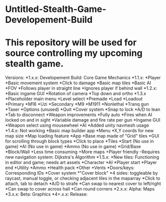 Untitled-Stealth-Game-Developement-Build
========================================
This repository will be used for source controlling my upcoming stealth game.
========================================
Versions:
	*1.x.x: Developement Build: Core Game Mechanics
		*1.1.x:
			*Player
				*Basic movement system
				*Click to damage
			*Basic map tiles
			*Basic AI
				*FOV
				*Follows player in straight line
				*Ignores player if behind wall
		*1.2.x:
			*Basic ingame GUI
				*Rotation of camera
				*Top down and ortho
		*1.3.x
			*Placeholder main menu
				*Level select
					*Premade
					*Load
				*Loadout
					*Primary
						*M16
						*Uzi
					*Secondary
						*M9
						*M1911
					*Nonlethal
						*Tranq gun
						*Taser
				*Options (unused)
				*Quit
			*Cover system
				*Snap to lock
					*A/D to lean
				*Tab to disconnect
			*Weapon improvements
				*Fully auto
					*Fires when AI locked on and in sight
				*Variable damage and fire rate per gun
			*Ingame GUI
				*Weapon select using mousewheel
			*AI
				*Added unity navmesh usage
		*1.4.x: Not working
			*Basic map builder app
				*Menu
					*X,Y coords for new map size
					*Map loading feature
				*App
					*Base map made of "Grid" tiles
					*GUI for scrolling through block types
					*Click to place
					*Tiles
						*Start (No use in game)
						*AI (No use in game)
						*Ammo (No use in game)
						*Grid/Base
						*Block/Wall
				+Less time consuming
				+More maps
				+Player friendly
				-Requires new navigation system: Dijkstra's Algorithm
		*1.5.x:
			*New tiles: Functioning in editor and game; needs art assets
				*Character
					*AI
					*Player start
					*Player end
				*Utility
					*Ammo
					*Health pack
				*Other
					*Vents
					*Doors/keys: Corresponding IDs
			*Cover system
				*"Cover block"
					*4 sides: toggleable by raycast, manual toggle, or checking adjacent tiles in the maparray
					*Click to attach, tab to detach
					*A/D to strafe
					*Can swap to nearest cover to left/right
					*Can swap to cover across hall
					*Can round corners
	*2.x.x: Alpha: Maps
	*3.x.x: Beta: Graphics
	*4+.x.x: Release:
